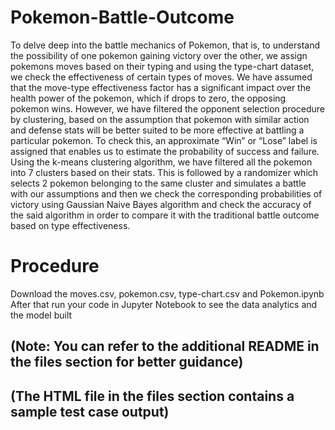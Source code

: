 # Pokemon-Battle-Outcome
To delve deep into the battle mechanics of Pokemon, that is, to understand the
possibility of one pokemon gaining victory over the other, we assign pokemons moves
based on their typing and using the type-chart dataset, we check the effectiveness of
certain types of moves. We have assumed that the move-type effectiveness factor has
a significant impact over the health power of the pokemon, which if drops to zero, the
opposing pokemon wins. However, we have filtered the opponent selection procedure
by clustering, based on the assumption that pokemon with similar action and defense
stats will be better suited to be more effective at battling a particular pokemon. To check
this, an approximate “Win” or “Lose” label is assigned that enables us to estimate the
probability of success and failure. Using the k-means clustering algorithm, we have
filtered all the pokemon into 7 clusters based on their stats. This is followed by a
randomizer which selects 2 pokemon belonging to the same cluster and simulates a
battle with our assumptions and then we check the corresponding probabilities of victory
using Gaussian Naive Bayes algorithm and check the accuracy of the said algorithm in
order to compare it with the traditional battle outcome based on type effectiveness.

# Procedure
Download the moves.csv, pokemon.csv, type-chart.csv and Pokemon.ipynb
After that run your code in Jupyter Notebook to see the data analytics and the model built

## (Note: You can refer to the additional README in the files section for better guidance)
## (The HTML file in the files section contains a sample test case output)
